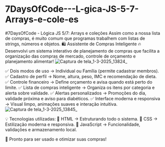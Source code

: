 # 7DaysOfCode---L-gica-JS-5-7-Arrays-e-cole-es
#7DaysOfCode - Lógica JS 5/7: Arrays e coleções
 Assim como a nossa lista de compras, é muito comum que programas trabalhem com listas de strings, números e objetos.
🛍️ Assistente de Compras Inteligente
🔥 Desenvolvi um sistema interativo de planejamento de compras que facilita a organização das compras de mercado, controle de orçamento e planejamento alimentar!
![Captura de tela_1-3-2025_13824_](https://github.com/user-attachments/assets/1b12093c-206e-41af-9c92-f972c4fc78df)

✅ Dois modos de uso → Individual ou Família (permite cadastrar membros).
✅ Cadastro de perfil → Nome, altura, peso, IMC e recomendação de dieta.
✅ Controle financeiro → Define orçamento e avisa quando está perto do limite.
✅ Lista de compras inteligente → Organiza os itens por categoria e alerta sobre validade.
✅ Alertas personalizados → Promoções do dia, validade próxima e aviso para diabéticos.
✅ Interface moderna e responsiva → Visual limpo, animações suaves e interação intuitiva.
![Captura de tela_1-3-2025_13845_](https://github.com/user-attachments/assets/c7bc5385-9803-4064-a2c9-6bf47728dbc3)

💡 Tecnologias utilizadas:
📌 HTML → Estruturando todo o sistema.
📌 CSS → Estilização moderna e responsiva.
📌 JavaScript → Funcionalidade, validações e armazenamento local.

🚀 Pronto para ser usado e otimizar suas compras!
